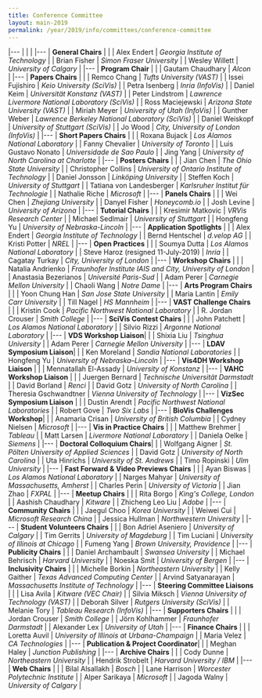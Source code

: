 ```yaml
---
title: Conference Committee
layout: main-2019
permalink: /year/2019/info/committees/conference-committee
---
```



|---
| | |
|---
| **General Chairs** | |
| Alex Endert | *Georgia Institute of Technology* |
| Brian Fisher | *Simon Fraser University* |
| Wesley Willett | *University of Calgary* |
|---
| **Program Chair** | |
| Gautam Chaudhary | *Alcon* |
|---
| **Papers Chairs** | |
| Remco Chang | *Tufts University (VAST)* |
| Issei Fujishiro | *Keio University (SciVis)* |
| Petra Isenberg | *Inria (InfoVis)* |
| Daniel Keim | *Universität Konstanz (VAST)* |
| Peter Lindstrom | *Lawrence Livermore National Laboratory (SciVis)* |
| Ross Maciejewski | *Arizona State University (VAST)* |
| Miriah Meyer | *University of Utah (InfoVis)* |
| Gunther Weber | *Lawrence Berkeley National Laboratory (SciVis)* |
| Daniel Weiskopf | *University of Stuttgart (SciVis)* |
| Jo Wood | *City, University of London (InfoVis)* |
|---
| **Short Papers Chairs** | |
| Roxana Bujack | *Los Alamos National Laboratory* |
| Fanny Chevalier | *University of Toronto* |
| Luis Gustavo Nonato | *Universidade de Sao Paulo* |
| Jing Yang | *University of North Carolina at Charlotte* |
|---
| **Posters Chairs** | |
| Jian Chen | *The Ohio State University* |
| Christopher Collins | *University of Ontario Institute of Technology* |
| Daniel Jonsson | *Linköping University* |
| Steffen Koch | *University of Stuttgart* |
| Tatiana von Landesberger | *Karlsruher Institut für Technologie* |
| Nathalie Riche | *Microsoft* |
|---
| **Panels Chairs** | |
| Wei Chen | *Zhejiang University* |
| Danyel Fisher | *Honeycomb.io* |
| Josh Levine | *University of Arizona* |
|---
| **Tutorial Chairs** | |
| Kresimir Matkovic | *VRVis Research Center* |
| Michael Sedlmair | *University of Stuttgart* |
| Hongfeng Yu | *University of Nebraska-Lincoln* |
|---
| **Application Spotlights** | |
| Alex Endert | *Georgia Institute of Technology* |
| Bernd Hentschel | *d.velop AG* |
| Kristi Potter | *NREL* |
|---
| **Open Practices** | |
| Soumya Dutta | *Los Alamos National Laboratory* |
| Steve Haroz (resigned 11-July-2019) | *Inria* |
| Cagatay Turkay | *City, University of London* |
|---
| **Workshop Chairs** | |
| Natalia Andrienko | *Fraunhofer Institute IAIS and City, University of London* |
| Anastasia Bezerianos | *Université Paris-Sud* |
| Adam Perer | *Carnegie Mellon University* |
| Chaoli Wang | *Notre Dame* |
|---
| **Arts Program Chairs** | |
| Yoon Chung Han  | *San Jose State University* |
| Maria Lantin | *Emily Carr University* |
| Till Nagel | *HS Mannheim* |
|---
| **VAST Challenge Chairs** | |
| Kristin Cook | *Pacific Northwest National Laboratory* |
| R. Jordan Crouser | *Smith College* |
|---
| **SciVis Contest Chairs** | |
| John Patchett | *Los Alamos National Laboratory* |
| Silvio Rizzi | *Argonne National Laboratory* |
|---
| **VDS Workshop Liaison**| |
| Shixia Liu | *Tsinghua University* |
| Adam Perer | *Carnegie Mellon University* |
|---
| **LDAV Symposium Liaison**| |
| Ken Moreland | *Sandia National Laboratories* |
| Hongfeng Yu | *University of Nebraska–Lincoln* |
|---
| **Vis4DH Workshop Liaison** | |
| Mennatallah El-Assady | *University of Konstanz* |
|---
| **VAHC Workshop Liaison** | |
| Juergen Bernard | *Technische Universität Darmstadt* |
| David Borland | *Renci* |
| David Gotz | *University of North Carolina* |
| Theresia Gschwandtner | *Vienna University of Technology* |
|---
| **VizSec Symposium Liaison** | |
| Dustin Arendt | *Pacific Northwest National Laboratories* |
| Robert Gove | *Two Six Labs* |
|---
| **BioVis Challenges Workshop**| |
| Anamaria Crisan | *University of British Columbia* |
| Cydney Nielsen | *Microsoft* |
|---
| **Vis in Practice Chairs** | |
| Matthew Brehmer | *Tableau* |
| Matt Larsen | *Livermore National Laboratory* |
| Daniela Oelke | *Siemens* |
|---
| **Doctoral Colloquium Chairs**| |
| Wolfgang Aigner | *St. Pölten University of Applied Sciences* |
| David Gotz | *University of North Carolina* |
| Uta Hinrichs | *University of St. Andrews* |
| Timo Ropinski | *Ulm University* |
|---
| **Fast Forward & Video Previews Chairs** | |
| Ayan Biswas | *Los Alamos National Laboratory* |
| Narges Mahyar | *University of Massachusetts, Amherst* |
| Charles Perin | *University of Victoria* |
| Jian Zhao | *FXPAL* |
|---
| **Meetup Chairs** | |
| Rita Borgo | *King's College, London* |
| Aashish Chaudhary | *Kitware* |
| Zhicheng Leo Liu | *Adobe* |
|---
| **Community Chairs** | |
| Jaegul Choo | *Korea University* |
| Weiwei Cui | *Microsoft Research China* |
| Jessica Hullman | *Northwestern University* |
|---
| **Student Volunteers Chairs** | |
| Bon Adriel Aseniero | *University of Calgary* |
| Tim Gerrits | *University of Magdeburg* |
| Tim Luciani | *University of Illinois at Chicago* |
| Fumeng Yang | *Brown University, Providence* |
|---
| **Publicity Chairs** | |
| Daniel Archambault | *Swansea University* |
| Michael Behrisch | *Harvard University* |
| Noeska Smit | *University of Bergen* |
|---
| **Inclusivity Chairs** | |
| Michelle Borkin | *Northeastern University* |
| Kelly Gaither | *Texas Advanced Computing Center* |
| Arvind Satyanarayan | *Massachusetts Institute of Technology* |
|---
| **Steering Committee Liaisons** | |
| Lisa Avila | *Kitware (VEC Chair)* |
| Silvia Miksch | *Vienna University of Technology (VAST)* |
| Deborah Silver | *Rutgers University (SciVis)* |
| Melanie Tory | *Tableau Research (InfoVis)* |
|---
| **Supporters Chairs** | |
| Jordan Crouser | *Smith College* |
| Jörn Kohlhammer | *Fraunhofer Darmstadt* |
| Alexander Lex | *University of Utah* |
|---
| **Finance Chairs** | |
| Loretta Auvil | *University of Illinois at Urbana-Champaign* |
| Maria Velez | *CA Technologies* |
|---
| **Publication & Project Coordinator**| |
| Meghan Haley | *Junction Publishing* |
|---
| **Archive Chairs** | |
| Cody Dunne | *Northeastern University* |
| Hendrik Strobelt | *Harvard University / IBM* |
|---
| **Web Chairs** | |
| Bilal Alsallakh | *Bosch* |
| Lane Harrison | *Worcester Polytechnic Institute* |
| Alper Sarikaya | *Microsoft* |
| Jagoda Walny | *University of Calgary* |
